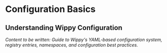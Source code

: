 # Configuration Basics

<!-- Metadata -->
<!-- 
Topic: Configuration System Introduction
Type: Tutorial Guide
Audience: New Users
Estimated Reading Time: 25 minutes
Prerequisites: Basic agent creation completed
-->

<!-- Content Plan -->
<!--
Introduction to Wippy's configuration system:
- YAML configuration structure and syntax
- Registry entries and namespaces
- Component types and metadata
- Environment variable usage
- Configuration validation and testing
- Best practices for organizing configs
- Common configuration patterns

Should establish foundation for all future configuration work.
-->

## Understanding Wippy Configuration

*Content to be written: Guide to Wippy's YAML-based configuration system, registry entries, namespaces, and configuration best practices.*
